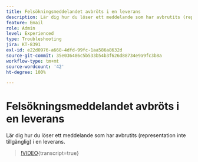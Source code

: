 ```yaml
---
title: Felsökningsmeddelandet avbröts i en leverans
description: Lär dig hur du löser ett meddelande som har avbrutits (representation inte tillgänglig) i en leverans.
feature: Email
role: Admin
level: Experienced
type: Troubleshooting
jira: KT-8391
exl-id: e22d0976-a668-4dfd-99fc-1aa586a8632d
source-git-commit: 35e036486c5b533b54b3f626d88734e9a9fc3b8a
workflow-type: tm+mt
source-wordcount: '42'
ht-degree: 100%

---
```


# Felsökningsmeddelandet avbröts i en leverans

Lär dig hur du löser ett meddelande som har avbrutits (representation inte tillgänglig) i en leverans.

>[!VIDEO](https://video.tv.adobe.com/v/335895?quality=12&learn=on){transcript=true}
